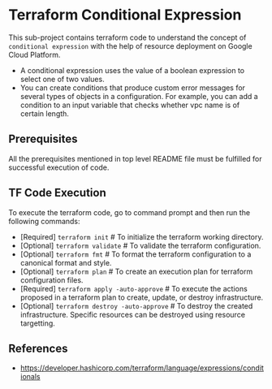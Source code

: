 # Terraform Conditional Expression
This sub-project contains terraform code to understand the concept of `conditional expression` with the help of resource deployment on Google Cloud Platform.

- A conditional expression uses the value of a boolean expression to select one of two values.
- You can create conditions that produce custom error messages for several types of objects in a configuration. For example, you can add a condition to an input variable that checks whether vpc name is of certain length.

## Prerequisites
All the prerequisites mentioned in top level README file must be fulfilled for successful execution of code.

## TF Code Execution
To execute the terraform code, go to command prompt and then run the following commands:

-   [Required] `terraform init` # To initialize the terraform working directory.
-   [Optional] `terraform validate` # To validate the terraform configuration.
-   [Optional] `terraform fmt` # To format the terraform configuration to a canonical format and style.
-   [Optional] `terraform plan` # To create an execution plan for terraform configuration files.
-   [Required] `terraform apply -auto-approve` # To execute the actions proposed in a terraform plan to create, update, or destroy infrastructure.
-   [Optional] `terraform destroy -auto-approve` # To destroy the created infrastructure. Specific resources can be destroyed using resource targetting.

## References
- https://developer.hashicorp.com/terraform/language/expressions/conditionals
